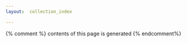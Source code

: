 ```yaml
---
layout:  collection_index

---
```


{% comment %}
contents of this page is generated
{% endcomment%}






